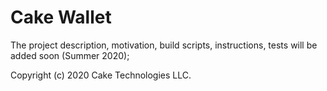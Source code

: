 # Cake Wallet

The project description, motivation, build scripts, instructions, tests will be added soon (Summer 2020);

Copyright (c) 2020 Cake Technologies LLC.

